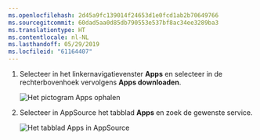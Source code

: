 ```yaml
---
ms.openlocfilehash: 2d45a9fc139014f24653d1e0fcd1ab2b70649766
ms.sourcegitcommit: 60dad5aa0d85db790553e537bf8ac34ee3289ba3
ms.translationtype: HT
ms.contentlocale: nl-NL
ms.lasthandoff: 05/29/2019
ms.locfileid: "61164407"
---
```

1. Selecteer in het linkernavigatievenster **Apps** en selecteer in de rechterbovenhoek vervolgens **Apps downloaden**.
   
     ![Het pictogram Apps ophalen](./media/powerbi-service-apps-get-more-apps/power-bi-service-apps-get-apps-1-app-line.png)
2. Selecteer in AppSource het tabblad **Apps** en zoek de gewenste service.
   
    ![Het tabblad Apps in AppSource](./media/powerbi-service-apps-get-more-apps/power-bi-appsource-apps.png)

